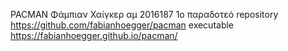 

PACMAN Φάμπιαν Χαίγκερ  αμ 2016187
1ο παραδοτεό
repository 
https://github.com/fabianhoegger/pacman
executable
 https://fabianhoegger.github.io/pacman/
